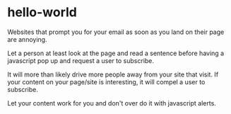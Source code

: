 # hello-world

Websites that prompt you for your email as soon as you land on their page are annoying.  

Let a person at least look at the page and read a sentence before having a javascript pop up and request a user to subscribe.  

It will more than likely drive more people away from your site that visit.  If your content on your page/site is interesting, it will compel a user to subscribe.  

Let your content work for you and don't over do it with javascript alerts.
